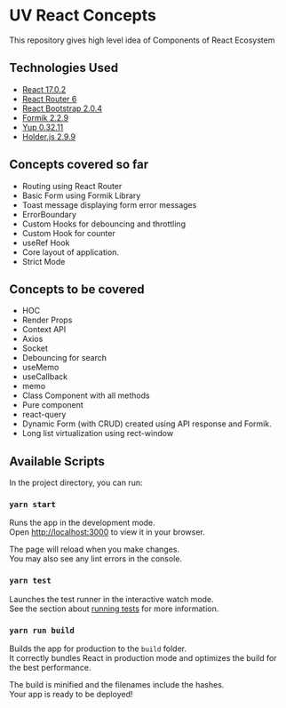 # UV React Concepts

This repository gives high level idea of Components of React Ecosystem

## Technologies Used

- [React 17.0.2](https://reactjs.org/)
- [React Router 6](https://reactrouter.com/)
- [React Bootstrap 2.0.4](https://getbootstrap.com/)
- [Formik 2.2.9](https://formik.org/)
- [Yup 0.32.11](https://github.com/jquense/yup)
- [Holder.js 2.9.9](http://holderjs.com/)

## Concepts covered so far

- Routing using React Router
- Basic Form using Formik Library
- Toast message displaying form error messages
- ErrorBoundary
- Custom Hooks for debouncing and throttling
- Custom Hook for counter
- useRef Hook
- Core layout of application.
- Strict Mode

## Concepts to be covered

- HOC
- Render Props
- Context API
- Axios
- Socket
- Debouncing for search
- useMemo
- useCallback
- memo
- Class Component with all methods
- Pure component
- react-query
- Dynamic Form (with CRUD) created using API response and Formik.
- Long list virtualization using rect-window

## Available Scripts

In the project directory, you can run:

### `yarn start`

Runs the app in the development mode.\
Open [http://localhost:3000](http://localhost:3000) to view it in your browser.

The page will reload when you make changes.\
You may also see any lint errors in the console.

### `yarn test`

Launches the test runner in the interactive watch mode.\
See the section about [running tests](https://facebook.github.io/create-react-app/docs/running-tests) for more information.

### `yarn run build`

Builds the app for production to the `build` folder.\
It correctly bundles React in production mode and optimizes the build for the best performance.

The build is minified and the filenames include the hashes.\
Your app is ready to be deployed!
